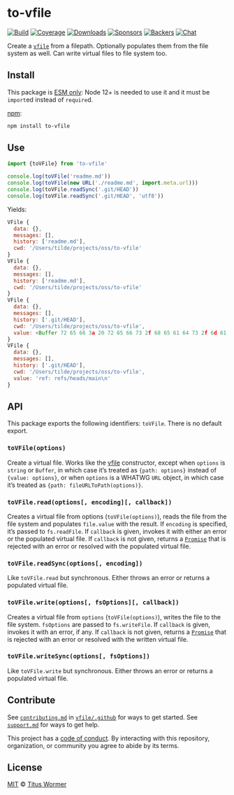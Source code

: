 # to-vfile

[![Build][build-badge]][build]
[![Coverage][coverage-badge]][coverage]
[![Downloads][downloads-badge]][downloads]
[![Sponsors][sponsors-badge]][collective]
[![Backers][backers-badge]][collective]
[![Chat][chat-badge]][chat]

Create a [`vfile`][vfile] from a filepath.
Optionally populates them from the file system as well.
Can write virtual files to file system too.

## Install

This package is [ESM only](https://gist.github.com/sindresorhus/a39789f98801d908bbc7ff3ecc99d99c):
Node 12+ is needed to use it and it must be `import`ed instead of `require`d.

[npm][]:

```sh
npm install to-vfile
```

## Use

```js
import {toVFile} from 'to-vfile'

console.log(toVFile('readme.md'))
console.log(toVFile(new URL('./readme.md', import.meta.url)))
console.log(toVFile.readSync('.git/HEAD'))
console.log(toVFile.readSync('.git/HEAD', 'utf8'))
```

Yields:

```js
VFile {
  data: {},
  messages: [],
  history: ['readme.md'],
  cwd: '/Users/tilde/projects/oss/to-vfile'
}
VFile {
  data: {},
  messages: [],
  history: ['readme.md'],
  cwd: '/Users/tilde/projects/oss/to-vfile'
}
VFile {
  data: {},
  messages: [],
  history: ['.git/HEAD'],
  cwd: '/Users/tilde/projects/oss/to-vfile',
  value: <Buffer 72 65 66 3a 20 72 65 66 73 2f 68 65 61 64 73 2f 6d 61 73 74 65 72 0a>
}
VFile {
  data: {},
  messages: [],
  history: ['.git/HEAD'],
  cwd: '/Users/tilde/projects/oss/to-vfile',
  value: 'ref: refs/heads/main\n'
}
```

## API

This package exports the following identifiers: `toVFile`.
There is no default export.

### `toVFile(options)`

Create a virtual file.
Works like the [vfile][] constructor, except when `options` is `string` or
`Buffer`, in which case it’s treated as `{path: options}` instead of
`{value: options}`, or when `options` is a WHATWG `URL` object, in which case
it’s treated as `{path: fileURLToPath(options)}`.

### `toVFile.read(options[, encoding][, callback])`

Creates a virtual file from options (`toVFile(options)`), reads the file from
the file system and populates `file.value` with the result.
If `encoding` is specified, it’s passed to `fs.readFile`.
If `callback` is given, invokes it with either an error or the populated virtual
file.
If `callback` is not given, returns a [`Promise`][promise] that is rejected with
an error or resolved with the populated virtual file.

### `toVFile.readSync(options[, encoding])`

Like `toVFile.read` but synchronous.
Either throws an error or returns a populated virtual file.

### `toVFile.write(options[, fsOptions][, callback])`

Creates a virtual file from `options` (`toVFile(options)`), writes the file to
the file system.
`fsOptions` are passed to `fs.writeFile`.
If `callback` is given, invokes it with an error, if any.
If `callback` is not given, returns a [`Promise`][promise] that is rejected with
an error or resolved with the written virtual file.

### `toVFile.writeSync(options[, fsOptions])`

Like `toVFile.write` but synchronous.
Either throws an error or returns a populated virtual file.

## Contribute

See [`contributing.md`][contributing] in [`vfile/.github`][health] for ways to
get started.
See [`support.md`][support] for ways to get help.

This project has a [code of conduct][coc].
By interacting with this repository, organization, or community you agree to
abide by its terms.

## License

[MIT][license] © [Titus Wormer][author]

<!-- Definitions -->

[build-badge]: https://github.com/vfile/to-vfile/workflows/main/badge.svg

[build]: https://github.com/vfile/to-vfile/actions

[coverage-badge]: https://img.shields.io/codecov/c/github/vfile/to-vfile.svg

[coverage]: https://codecov.io/github/vfile/to-vfile

[downloads-badge]: https://img.shields.io/npm/dm/to-vfile.svg

[downloads]: https://www.npmjs.com/package/to-vfile

[sponsors-badge]: https://opencollective.com/unified/sponsors/badge.svg

[backers-badge]: https://opencollective.com/unified/backers/badge.svg

[collective]: https://opencollective.com/unified

[chat-badge]: https://img.shields.io/badge/chat-discussions-success.svg

[chat]: https://github.com/vfile/vfile/discussions

[npm]: https://docs.npmjs.com/cli/install

[contributing]: https://github.com/vfile/.github/blob/HEAD/contributing.md

[support]: https://github.com/vfile/.github/blob/HEAD/support.md

[health]: https://github.com/vfile/.github

[coc]: https://github.com/vfile/.github/blob/HEAD/code-of-conduct.md

[license]: license

[author]: https://wooorm.com

[vfile]: https://github.com/vfile/vfile

[promise]: https://developer.mozilla.org/Web/JavaScript/Reference/Global_Objects/Promise
